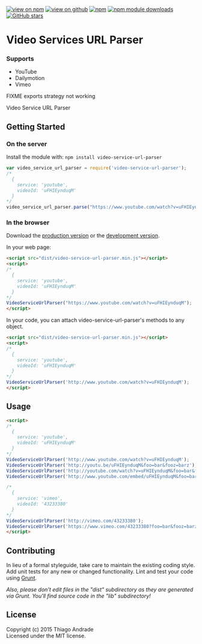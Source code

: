 [![view on npm](http://img.shields.io/npm/v/video-service-url-parser.svg)](https://www.npmjs.org/package/video-service-url-parser)
[![view on github](https://img.shields.io/node/v/video-service-url-parser.svg)](https://github.com/thiagoh/video-service-url-parser)
[![npm](https://img.shields.io/npm/l/video-service-url-parser.svg?style=flat-square)](https://www.npmjs.org/package/video-service-url-parser)
[![npm module downloads](https://img.shields.io/npm/dt/video-service-url-parser.svg)](https://www.npmjs.org/package/video-service-url-parser)
[![GitHub stars](https://img.shields.io/github/stars/badges/video-service-url-parser.svg?style=social&label=Star)]()

<a name="module_video-service-url-parservideo-service-url-parser"></a>
# Video Services URL Parser

### Supports
- YouTube
- Dailymotion
- Vimeo

FIXME
exports strategy not working

Video Service URL Parser

## Getting Started
### On the server
Install the module with: `npm install video-service-url-parser`

```javascript
var video_service_url_parser = require('video-service-url-parser');
/*
  {
    service: 'youtube',
    videoId: 'uFHIEynduqM'
  }
*/
video_service_url_parser.parse("https://www.youtube.com/watch?v=uFHIEynduqM"); 
```

### In the browser
Download the [production version][min] or the [development version][max].

[min]: https://raw.github.com/thiagoh/video-service-url-parser/master/dist/video-service-url-parser.min.js
[max]: https://raw.github.com/thiagoh/video-service-url-parser/master/dist/video-service-url-parser.js

In your web page:

```html
<script src="dist/video-service-url-parser.min.js"></script>
<script>
/*
  {
    service: 'youtube',
    videoId: 'uFHIEynduqM'
  }
*/
VideoServiceUrlParser("https://www.youtube.com/watch?v=uFHIEynduqM"); 
</script>
```

In your code, you can attach video-service-url-parser's methods to any object.

```html
<script src="dist/video-service-url-parser.min.js"></script>
<script>
/*
  {
    service: 'youtube',
    videoId: 'uFHIEynduqM'
  }
*/
VideoServiceUrlParser('http://www.youtube.com/watch?v=uFHIEynduqM');
</script>
```

## Usage
```html
<script>
/*
  {
    service: 'youtube',
    videoId: 'uFHIEynduqM'
  }
*/
VideoServiceUrlParser('http://www.youtube.com/watch?v=uFHIEynduqM');
VideoServiceUrlParser('http://youtu.be/uFHIEynduqM&foo=bar&fooz=barz');
VideoServiceUrlParser('http://youtube.com/watch?v=uFHIEynduqM&foo=bar&fooz=barz');
VideoServiceUrlParser('http://www.youtube.com/embed/uFHIEynduqM&foo=bar&fooz=barz');

/*
  {
    service: 'vimeo',
    videoId: '43233380'
  }
*/
VideoServiceUrlParser('http://vimeo.com/43233380');
VideoServiceUrlParser('https://www.vimeo.com/43233380?foo=bar&fooz=barz');
</script>
```

## Contributing
In lieu of a formal styleguide, take care to maintain the existing coding style. Add unit tests for any new or changed functionality. Lint and test your code using [Grunt](http://gruntjs.com/).

_Also, please don't edit files in the "dist" subdirectory as they are generated via Grunt. You'll find source code in the "lib" subdirectory!_

## License
Copyright (c) 2015 Thiago Andrade  
Licensed under the MIT license.
